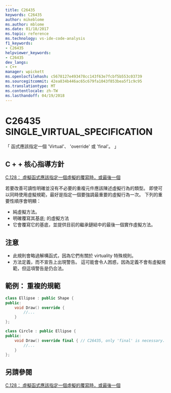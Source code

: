 ```yaml
---
title: C26435
keywords: C26435
author: mikeblome
ms.author: mblome
ms.date: 01/18/2017
ms.topic: reference
ms.technology: vs-ide-code-analysis
f1_keywords:
- C26435
helpviewer_keywords:
- C26435
dev_langs:
- C++
manager: wpickett
ms.openlocfilehash: c5678127e493478cc143f63e7fcbf5b553c03739
ms.sourcegitcommit: 42ea834b446ac65c679fa1043f853bea5f1c9c95
ms.translationtype: MT
ms.contentlocale: zh-TW
ms.lasthandoff: 04/19/2018
---
```

# <a name="c26435-singlevirtualspecification"></a>C26435 SINGLE_VIRTUAL_SPECIFICATION

「 函式應該指定一個 'Virtual'、 'override' 或 'final'。 」

## <a name="c-core-guidelines"></a>C + + 核心指導方針

[C.128： 虛擬函式應該指定一個虛擬的覆寫時，或最後一個](https://github.com/isocpp/CppCoreGuidelines/blob/master/CppCoreGuidelines.md)

若要改善可讀性明確並沒有不必要的重複元件應該陳述虛擬行為的類型。 即使可以同時使用虛擬規範，最好是指定一個要強調最重要的虛擬行為一次。 下列的重要性順序會明顯：

- 純虛擬方法。
- 明確覆寫其基底; 的虛擬方法
- 它會覆寫它的基底，並提供目前的繼承鏈結中的最後一個實作虛擬方法。

## <a name="notes"></a>注意

- 此規則會略過解構函式，因為它們有關於 virtuality 特殊規則。
- 方法定義，而不宣告上出現警告。 這可能會令人困惑，因為定義不會有虛擬規範，但這項警告是仍合法。

## <a name="example-redundant-specifier"></a>範例： 重複的規範

```cpp
class Ellipse : public Shape {
public:
    void Draw() override {
        //...
    }
};

class Circle : public Ellipse {
public:
    void Draw() override final { // C26435, only 'final' is necessary.
        //...
    }
};
```

## <a name="see-also"></a>另請參閱

[C.128： 虛擬函式應該指定一個虛擬的覆寫時，或最後一個](https://github.com/isocpp/CppCoreGuidelines/blob/master/CppCoreGuidelines.md)